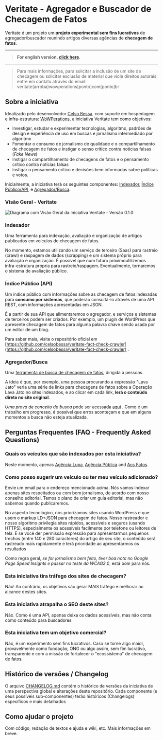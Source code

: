 # Veritate - Agregador e Buscador de Checagem de Fatos

Veritate é um projeto um **projeto experimental sem fins lucrativos** de agregador/buscador reunindo artigos diversas agências de **checagem de fatos**.
<hr>

> **For english version, [click here](README-EN.md).**

<hr>

> Para mais informações, para solicitar a inclusão de um site de checagem ou solicitar exclusão de material que viole direitos autorais, entre em contato através do email veritate{arroba}wowperations[ponto]com[ponto]br

## Sobre a iniciativa

Idealizado pelo desenvolvedor <a href="https://www.celsobessa.com.br">Celso Bessa</a>, com suporte em hospedagem e infra-estrutura: <a href="https://www.wowperations.com.br">WoWPerations</a>, a iniciativa  Veritate tem como objetivos:

- Investigar, estudar e experimentar tecnologias, algoritmo, padrões de design e experiência de uso em buscas e jornalismo intermediado por algoritmo
- Fomentar o consumo de jornalismo de qualidade e o compartilhamento de checagem de fatos e instigar o senso crítico contra notícias falsas (_Fake News_)
- Instigar o compartilhamento de checagens de fatos e o pensamento crítico contra notícias falsas
- Instigar o pensamento crítico e decisões bem informadas sobre políticas e votos.

Inicialmente, a iniciativa terá os seguintes componentes: [Indexador](#indexador), [Índice Público/API](#indice-publico-api), e [Agregador/Busca](#agregador-busca).

### Visão Geral - Veritate

![Diagrama com Visão Geral da Iniciativa Veritate - Versão 0.1.0](images/veritate-diagrama-visao-geral-0.1.0.png)

### <a id="indexador">Indexador</a>

Uma ferramenta para indexação, avaliação e organização de artigos publicados em veículos de checagem de fatos.

No momento, estamos utilizando um serviço de terceiro (Saas) para rastreio (crawl) e raspagem de dados (scrapping) e um sistema próprio para avaliação e organização. É possível que num futuro próximoutilizemos infra-estrutura própria para rastreio/raspagem. Eventualmente, tornaremos o sistema de avaliação público.

### <a id="indice-publico-api">Índice Público (API)</a>

Um índice público com informações sobre as checagem de fatos indexadas para **consumo por sistemas**, que poderão consultá-lo através de uma API REST, com informações apresentadas em JSON.

É a partir de sua API que alimentaremos o agregador, e serviços e sistemas de terceiros podem ser criados. Por exemplo, um plugin de WordPress que apresente checagem de fatos para alguma palavra chave sendo usada por um editor de um blog.

Para saber mais, visite o repositório oficial em [https://github.com/celsobessa/veritate-fact-check-crawler](https://github.com/celsobessa/veritate-fact-check-crawler) .

### <a id="agregador-busca">Agregador/Busca</a>

Uma [ferramenta de busca de checagem de fatos](https://veritatesearch.wowperations.com.br/), dirigida à pessoas.

A ideia é que, por exemplo, uma pessoa procurando a expressão  "Lava Jato" veria uma série de links para checagens de fatos sobre a Operação Lava Jato no sites indexados, e ao clicar em cada link, **lerá o conteúdo direto no site original**.

*Uma prova de conceito da busca* pode ser acessada  [aqui](https://veritatesearch.wowperations.com.br/) . Como é um trabalho em progresso, é possível que erros aconteçam e que em alguns momentos a busca não esteja atualizada.

## Perguntas Frequentes (FAQ - Frequently Asked Questions)

### Quais os veículos que são indexados por esta iniciativa?

Neste momento, apenas [Agência Lupa](http://piaui.folha.uol.com.br/lupa/), [Agência Pública](https://apublica.org/checagem/) and [Aos Fatos](https://aosfatos.org).

### Como posso sugerir um veículo ou ter meu veículo adicionado?

Envie um email para o endereço mencionado acima. Nós vamos indexar apenas sites respeitados ou com bom jornalismo, de acordo com nosso conselho editorial. Temos o plano de criar um guia editorial, mas não sabemos quando publicaremos.

No aspecto tecnológico, nós priorizamos sites usando WordPress e que usem o markup LD+JSON para checagem de fatos. Nosso rastreador e nosso algoritmo privilegia sites rápidos, acessíveis e seguros (usando HTTPS), especialmente os acessíveis facilmente por telefone ou leitores de tela. E se você der permissão expressão para apresentarmos pequenos trechos (entre 140 e 280 caracteres) do artigo de seu site, o conteúdo será rastreado mais rapidamente e terá prioridade ao apresentarmos os resultados

Como regra geral, *se for jornalismo bem feito, tiver boa nota no Google Page Speed Insights e passar no teste da WCAG2.0*, está bom para nós.

### Esta iniciativa tira tráfego dos sites de checagem?

Não! Ao contrário, os objetivos são gerar MAIS tráfego e melhorar ao alcance destes sites.

### Esta iniciativa atrapalha o SEO deste sites?

Não. Como é uma API, apenas deixa os dados acessíveis, mas não conta como conteúdo para buscadores

### Esta iniciativa tem um objetivo comercial?

Não, é um experimento sem fins lucrativos. Caso se torne algo maior, provavelmente como fundação, ONG ou algo assim, sem fim lucrativo, transparente e com a missão de fortalecer o "ecossistema" de checagem de fatos.

## Histórico de versões / Changelog

O arquivo [CHANGELOG.md](CHANGELOG.md) contém o histórico de versões da iniciativa de uma perspectiva global e alterações deste repositório. Cada componente (e seus possíveis sub-componentes) terão históricos (Changelogs) específicos e mais detalhados

## Como ajudar o projeto

Com código, redação de textos e ajuda e wiki, etc. Mais informações em breve.